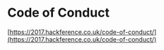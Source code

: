 #  Code of Conduct

[https://2017.hackference.co.uk/code-of-conduct/](https://2017.hackference.co.uk/code-of-conduct/)
